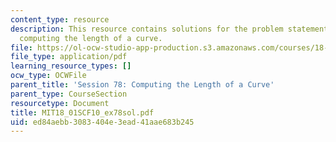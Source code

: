 ```yaml
---
content_type: resource
description: This resource contains solutions for the problem statements related to
  computing the length of a curve.
file: https://ol-ocw-studio-app-production.s3.amazonaws.com/courses/18-01sc-single-variable-calculus-fall-2010/ed84aebb3083404e3ead41aae683b245_MIT18_01SCF10_ex78sol.pdf
file_type: application/pdf
learning_resource_types: []
ocw_type: OCWFile
parent_title: 'Session 78: Computing the Length of a Curve'
parent_type: CourseSection
resourcetype: Document
title: MIT18_01SCF10_ex78sol.pdf
uid: ed84aebb-3083-404e-3ead-41aae683b245
---
```

